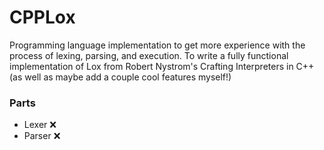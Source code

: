 # CPPLox
Programming language implementation to get more experience with the process of lexing, parsing, and execution.
To write a fully functional implementation of Lox from Robert Nystrom's Crafting Interpreters in C++ (as well
as maybe add a couple cool features myself!)

### Parts
- Lexer :x:
- Parser :x:
